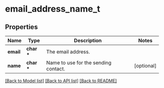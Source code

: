 # email_address_name_t

## Properties
Name | Type | Description | Notes
------------ | ------------- | ------------- | -------------
**email** | **char \*** | The email address. | 
**name** | **char \*** | Name to use for the sending contact. | [optional] 

[[Back to Model list]](../README.md#documentation-for-models) [[Back to API list]](../README.md#documentation-for-api-endpoints) [[Back to README]](../README.md)


